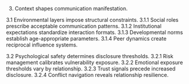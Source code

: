 3. Context shapes communication manifestation.

3.1 Environmental layers impose structural constraints.
3.1.1 Social roles prescribe acceptable communication patterns.
3.1.2 Institutional expectations standardize interaction formats.
3.1.3 Developmental norms establish age-appropriate parameters.
3.1.4 Peer dynamics create reciprocal influence systems.

3.2 Psychological safety determines disclosure thresholds.
3.2.1 Risk management calibrates vulnerability exposure.
3.2.2 Emotional exposure thresholds vary by relationship.
3.2.3 Trust signals precede increased disclosure.
3.2.4 Conflict navigation reveals relationship resilience.
